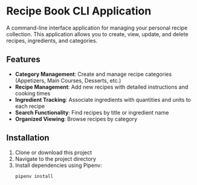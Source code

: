 # Recipe Book CLI Application

A command-line interface application for managing your personal recipe collection. This application allows you to create, view, update, and delete recipes, ingredients, and categories.

## Features

- **Category Management**: Create and manage recipe categories (Appetizers, Main Courses, Desserts, etc.)
- **Recipe Management**: Add new recipes with detailed instructions and cooking times
- **Ingredient Tracking**: Associate ingredients with quantities and units to each recipe
- **Search Functionality**: Find recipes by title or ingredient name
- **Organized Viewing**: Browse recipes by category

## Installation

1. Clone or download this project
2. Navigate to the project directory
3. Install dependencies using Pipenv:
   ```bash
   pipenv install